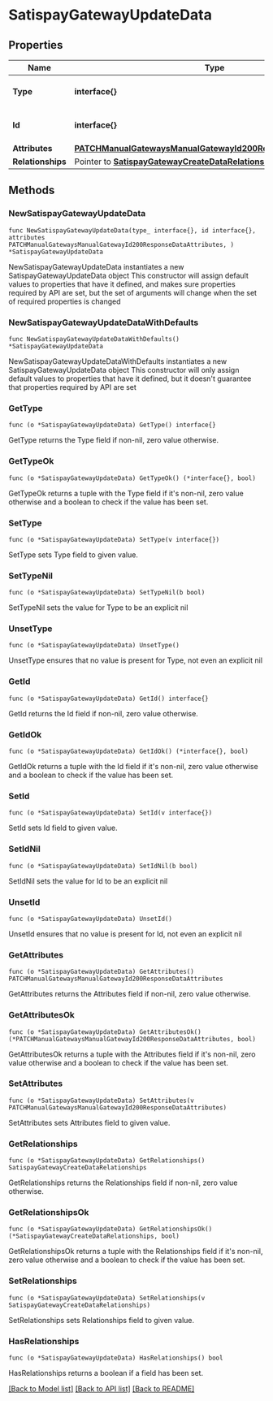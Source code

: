 # SatispayGatewayUpdateData

## Properties

Name | Type | Description | Notes
------------ | ------------- | ------------- | -------------
**Type** | **interface{}** | The resource&#39;s type | 
**Id** | **interface{}** | The resource&#39;s id | 
**Attributes** | [**PATCHManualGatewaysManualGatewayId200ResponseDataAttributes**](PATCHManualGatewaysManualGatewayId200ResponseDataAttributes.md) |  | 
**Relationships** | Pointer to [**SatispayGatewayCreateDataRelationships**](SatispayGatewayCreateDataRelationships.md) |  | [optional] 

## Methods

### NewSatispayGatewayUpdateData

`func NewSatispayGatewayUpdateData(type_ interface{}, id interface{}, attributes PATCHManualGatewaysManualGatewayId200ResponseDataAttributes, ) *SatispayGatewayUpdateData`

NewSatispayGatewayUpdateData instantiates a new SatispayGatewayUpdateData object
This constructor will assign default values to properties that have it defined,
and makes sure properties required by API are set, but the set of arguments
will change when the set of required properties is changed

### NewSatispayGatewayUpdateDataWithDefaults

`func NewSatispayGatewayUpdateDataWithDefaults() *SatispayGatewayUpdateData`

NewSatispayGatewayUpdateDataWithDefaults instantiates a new SatispayGatewayUpdateData object
This constructor will only assign default values to properties that have it defined,
but it doesn't guarantee that properties required by API are set

### GetType

`func (o *SatispayGatewayUpdateData) GetType() interface{}`

GetType returns the Type field if non-nil, zero value otherwise.

### GetTypeOk

`func (o *SatispayGatewayUpdateData) GetTypeOk() (*interface{}, bool)`

GetTypeOk returns a tuple with the Type field if it's non-nil, zero value otherwise
and a boolean to check if the value has been set.

### SetType

`func (o *SatispayGatewayUpdateData) SetType(v interface{})`

SetType sets Type field to given value.


### SetTypeNil

`func (o *SatispayGatewayUpdateData) SetTypeNil(b bool)`

 SetTypeNil sets the value for Type to be an explicit nil

### UnsetType
`func (o *SatispayGatewayUpdateData) UnsetType()`

UnsetType ensures that no value is present for Type, not even an explicit nil
### GetId

`func (o *SatispayGatewayUpdateData) GetId() interface{}`

GetId returns the Id field if non-nil, zero value otherwise.

### GetIdOk

`func (o *SatispayGatewayUpdateData) GetIdOk() (*interface{}, bool)`

GetIdOk returns a tuple with the Id field if it's non-nil, zero value otherwise
and a boolean to check if the value has been set.

### SetId

`func (o *SatispayGatewayUpdateData) SetId(v interface{})`

SetId sets Id field to given value.


### SetIdNil

`func (o *SatispayGatewayUpdateData) SetIdNil(b bool)`

 SetIdNil sets the value for Id to be an explicit nil

### UnsetId
`func (o *SatispayGatewayUpdateData) UnsetId()`

UnsetId ensures that no value is present for Id, not even an explicit nil
### GetAttributes

`func (o *SatispayGatewayUpdateData) GetAttributes() PATCHManualGatewaysManualGatewayId200ResponseDataAttributes`

GetAttributes returns the Attributes field if non-nil, zero value otherwise.

### GetAttributesOk

`func (o *SatispayGatewayUpdateData) GetAttributesOk() (*PATCHManualGatewaysManualGatewayId200ResponseDataAttributes, bool)`

GetAttributesOk returns a tuple with the Attributes field if it's non-nil, zero value otherwise
and a boolean to check if the value has been set.

### SetAttributes

`func (o *SatispayGatewayUpdateData) SetAttributes(v PATCHManualGatewaysManualGatewayId200ResponseDataAttributes)`

SetAttributes sets Attributes field to given value.


### GetRelationships

`func (o *SatispayGatewayUpdateData) GetRelationships() SatispayGatewayCreateDataRelationships`

GetRelationships returns the Relationships field if non-nil, zero value otherwise.

### GetRelationshipsOk

`func (o *SatispayGatewayUpdateData) GetRelationshipsOk() (*SatispayGatewayCreateDataRelationships, bool)`

GetRelationshipsOk returns a tuple with the Relationships field if it's non-nil, zero value otherwise
and a boolean to check if the value has been set.

### SetRelationships

`func (o *SatispayGatewayUpdateData) SetRelationships(v SatispayGatewayCreateDataRelationships)`

SetRelationships sets Relationships field to given value.

### HasRelationships

`func (o *SatispayGatewayUpdateData) HasRelationships() bool`

HasRelationships returns a boolean if a field has been set.


[[Back to Model list]](../README.md#documentation-for-models) [[Back to API list]](../README.md#documentation-for-api-endpoints) [[Back to README]](../README.md)



